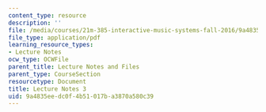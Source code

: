```yaml
---
content_type: resource
description: ''
file: /media/courses/21m-385-interactive-music-systems-fall-2016/9a4835eedc0f4b51017ba3870a580c39_MIT21M_385F16_L3.pdf
file_type: application/pdf
learning_resource_types:
- Lecture Notes
ocw_type: OCWFile
parent_title: Lecture Notes and Files
parent_type: CourseSection
resourcetype: Document
title: Lecture Notes 3
uid: 9a4835ee-dc0f-4b51-017b-a3870a580c39
---
```

